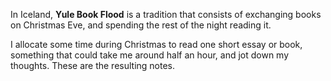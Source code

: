 In Iceland, __Yule Book Flood__ is a tradition that consists of exchanging books on Christmas Eve, and spending the rest of the night reading it.

I allocate some time during Christmas to read one short essay or book, something that could take me around half an hour, and jot down my thoughts. These are the resulting notes.
